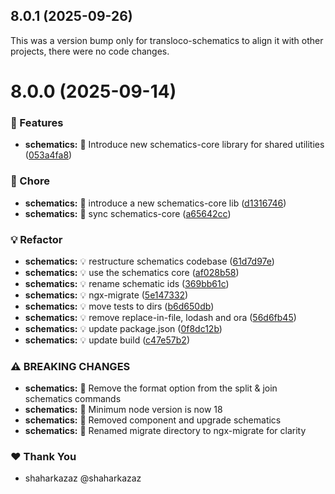## 8.0.1 (2025-09-26)

This was a version bump only for transloco-schematics to align it with other projects, there were no code changes.

# 8.0.0 (2025-09-14)

### 🚀 Features

- **schematics:** 🎸 Introduce new schematics-core library for shared utilities ([053a4fa8](https://github.com/jsverse/transloco/commit/053a4fa8))

### 🤖 Chore

- **schematics:** 🤖 introduce a new schematics-core lib ([d1316746](https://github.com/jsverse/transloco/commit/d1316746))
- **schematics:** 🤖 sync schematics-core ([a65642cc](https://github.com/jsverse/transloco/commit/a65642cc))

### 💡 Refactor

- **schematics:** 💡 restructure schematics codebase ([61d7d97e](https://github.com/jsverse/transloco/commit/61d7d97e))
- **schematics:** 💡 use the schematics core ([af028b58](https://github.com/jsverse/transloco/commit/af028b58))
- **schematics:** 💡 rename schematic ids ([369bb61c](https://github.com/jsverse/transloco/commit/369bb61c))
- **schematics:** 💡 ngx-migrate ([5e147332](https://github.com/jsverse/transloco/commit/5e147332))
- **schematics:** 💡 move tests to dirs ([b6d650db](https://github.com/jsverse/transloco/commit/b6d650db))
- **schematics:** 💡 remove replace-in-file, lodash and ora ([56d6fb45](https://github.com/jsverse/transloco/commit/56d6fb45))
- **schematics:** 💡 update package.json ([0f8dc12b](https://github.com/jsverse/transloco/commit/0f8dc12b))
- **schematics:** 💡 update build ([c47e57b2](https://github.com/jsverse/transloco/commit/c47e57b2))

### ⚠ BREAKING CHANGES

- **schematics:** 🧨 Remove the format option from the split & join schematics commands
- **schematics:** 🧨 Minimum node version is now 18
- **schematics:** 🧨 Removed component and upgrade schematics
- **schematics:** 🧨 Renamed migrate directory to ngx-migrate for clarity

### ❤️ Thank You

- shaharkazaz @shaharkazaz
